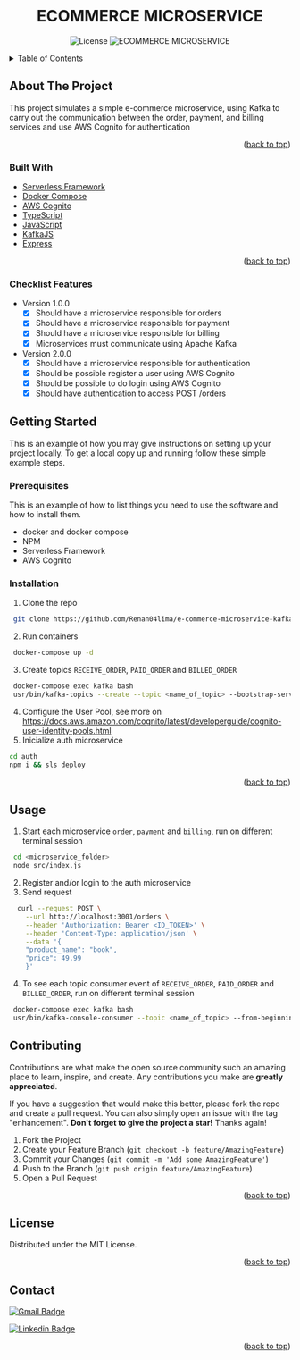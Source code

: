 <div id="top"></div>

<!-- PROJECT LOGO -->
<br />
<div align="center">

  <h1 align="center">ECOMMERCE MICROSERVICE</h1>

  <p align="center">
    <img alt="License" src="https://img.shields.io/static/v1?label=license&message=MIT&color=8257E5&labelColor=000000">
    <img src="https://img.shields.io/static/v1?label=ECOMMERCE&message=MICROSERVICE&color=8257E5&labelColor=000000" alt="ECOMMERCE MICROSERVICE" />
  </p>
</div>



<!-- TABLE OF CONTENTS -->
<details>
  <summary>Table of Contents</summary>
  <ol>
    <li>
      <a href="#about-the-project">About The Project</a>
      <ul>
        <li><a href="#built-with">Built With</a></li>
        <li><a href="#checklist-features">Checklist Features</a></li>
      </ul>
    </li>
    <li>
      <a href="#getting-started">Getting Started</a>
      <ul>
        <li><a href="#prerequisites">Prerequisites</a></li>
        <li><a href="#installation">Installation</a></li>
      </ul>
    </li>
    <li><a href="#usage">Usage</a></li>
    <li><a href="#contributing">Contributing</a></li>
    <li><a href="#license">License</a></li>
    <li><a href="#contact">Contact</a></li>
  </ol>
</details>



<!-- ABOUT THE PROJECT -->
## About The Project
This project simulates a simple e-commerce microservice, using Kafka to carry out the communication between the order, payment, and billing services and use AWS Cognito for authentication

<p align="right">(<a href="#top">back to top</a>)</p>



### Built With

- [Serverless Framework](https://www.serverless.com/)
- [Docker Compose](https://docs.docker.com/compose/)
- [AWS Cognito](https://aws.amazon.com/pt/cognito/)
- [TypeScript](https://www.typescriptlang.org/)
- [JavaScript](https://developer.mozilla.org/en-US/docs/Web/JavaScript)
- [KafkaJS](https://kafka.js.org/)
- [Express](https://expressjs.com/pt-br/)

<p align="right">(<a href="#top">back to top</a>)</p>

 ### Checklist Features

- Version 1.0.0
    - [x] Should have a microservice responsible for orders
    - [x] Should have a microservice responsible for payment
    - [x] Should have a microservice responsible for billing
    - [x] Microservices must communicate using Apache Kafka

- Version 2.0.0
    - [x] Should have a microservice responsible for authentication
    - [x] Should be possible register a user using AWS Cognito 
    - [x] Should be possible to do login using AWS Cognito 
    - [x] Should have authentication to access POST /orders

<!-- GETTING STARTED -->
## Getting Started

This is an example of how you may give instructions on setting up your project locally.
To get a local copy up and running follow these simple example steps.



### Prerequisites

This is an example of how to list things you need to use the software and how to install them.
* docker and docker compose
* NPM
* Serverless Framework
* AWS Cognito



### Installation

1. Clone the repo
  ```sh
   git clone https://github.com/Renan04lima/e-commerce-microservice-kafka.git
  ```
2. Run containers
  ```sh
   docker-compose up -d
  ```
3. Create topics `RECEIVE_ORDER`, `PAID_ORDER` and `BILLED_ORDER`
  ```sh
   docker-compose exec kafka bash
   usr/bin/kafka-topics --create --topic <name_of_topic> --bootstrap-server localhost:9092
  ```
  4. Configure the User Pool, see more on https://docs.aws.amazon.com/cognito/latest/developerguide/cognito-user-identity-pools.html
  5. Inicialize auth microservice
   ```sh
   cd auth
   npm i && sls deploy
  ```

<p align="right">(<a href="#top">back to top</a>)</p>



<!-- USAGE EXAMPLES -->
## Usage

1. Start each microservice `order`, `payment` and `billing`, run on different terminal session
  ```sh
   cd <microservice_folder>
   node src/index.js
  ```
2. Register and/or login to the auth microservice
3. Send request
  ```sh
    curl --request POST \
      --url http://localhost:3001/orders \
      --header 'Authorization: Bearer <ID_TOKEN>' \
      --header 'Content-Type: application/json' \
      --data '{
      "product_name": "book",
      "price": 49.99
      }'
  ```
4. To see each topic consumer event of `RECEIVE_ORDER`, `PAID_ORDER` and `BILLED_ORDER`, run on different terminal session
  ```sh
   docker-compose exec kafka bash
   usr/bin/kafka-console-consumer --topic <name_of_topic> --from-beginning --bootstrap-server localhost:9092
  ```

<!-- CONTRIBUTING -->
## Contributing

Contributions are what make the open source community such an amazing place to learn, inspire, and create. Any contributions you make are **greatly appreciated**.

If you have a suggestion that would make this better, please fork the repo and create a pull request. You can also simply open an issue with the tag "enhancement".
**Don't forget to give the project a star!** Thanks again!

1. Fork the Project
2. Create your Feature Branch (`git checkout -b feature/AmazingFeature`)
3. Commit your Changes (`git commit -m 'Add some AmazingFeature'`)
4. Push to the Branch (`git push origin feature/AmazingFeature`)
5. Open a Pull Request

<p align="right">(<a href="#top">back to top</a>)</p>



<!-- LICENSE -->
## License

Distributed under the MIT License.
<p align="right">(<a href="#top">back to top</a>)</p>



<!-- CONTACT -->
## Contact

[![Gmail Badge](https://img.shields.io/badge/Gmail-D14836?style=for-the-badge&logo=gmail&logoColor=white)](https://mail.google.com/mail/?view=cm&fs=1&to=renan04lima@gmail.com&su=Contact)


[![Linkedin Badge](https://img.shields.io/badge/-LinkedIn-blue?style=flat-square&logo=Linkedin&logoColor=white&link=https://www.linkedin.com/in/dev-renan)](https://www.linkedin.com/in/dev-renan)

<p align="right">(<a href="#top">back to top</a>)</p>